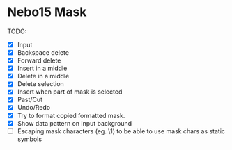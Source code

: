 # Nebo15 Mask

TODO:

- [x] Input
- [x] Backspace delete
- [x] Forward delete
- [x] Insert in a middle
- [x] Delete in a middle
- [x] Delete selection
- [x] Insert when part of mask is selected
- [x] Past/Cut
- [x] Undo/Redo
- [x] Try to format copied formatted mask.
- [x] Show data pattern on input background
- [ ] Escaping mask characters (eg. \1) to be able to use mask chars as static symbols
